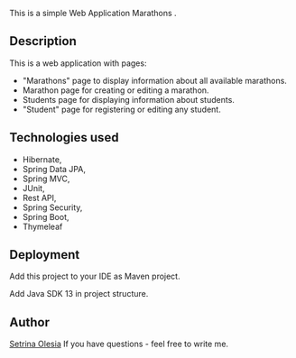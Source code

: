  This is  a simple Web Application Marathons .
 
## Description
 This is a web application with pages:

* "Marathons" page to display information about all available marathons.
* Marathon page for creating or editing a marathon.
* Students page for displaying information about students.
* "Student" page for registering or editing any student.

 
## Technologies used
 * Hibernate, 
 * Spring Data JPA, 
 * Spring MVC, 
 * JUnit, 
 * Rest API, 
 * Spring Security, 
 * Spring Boot, 
 * Thymeleaf

## Deployment

Add this project to your IDE as Maven project.

Add Java SDK 13 in project structure.
 
## Author
 [Setrina Olesia](setrina527@gmail.com)
If you have questions - feel free to write me.
